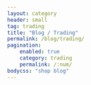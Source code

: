```yaml
---
layout: category
header: small
tag: trading
title: "Blog / Trading"
permalink: /blog/trading/
pagination:
    enabled: true
    category: trading
    permalink: /:num/
bodycss: "shop blog"
---
```

